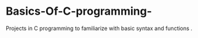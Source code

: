 # Basics-Of-C-programming-
Projects in C programming to familiarize with basic syntax and functions .
